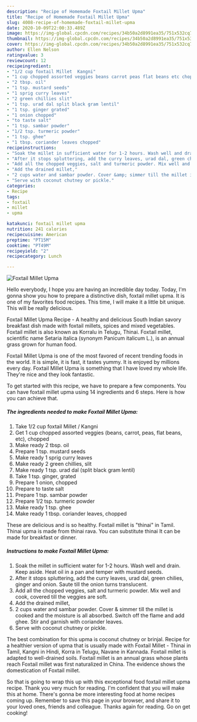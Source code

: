 ```yaml
---
description: "Recipe of Homemade Foxtail Millet Upma"
title: "Recipe of Homemade Foxtail Millet Upma"
slug: 4008-recipe-of-homemade-foxtail-millet-upma
date: 2020-10-09T22:00:33.489Z
image: https://img-global.cpcdn.com/recipes/34b50a2d8991ea35/751x532cq70/foxtail-millet-upma-recipe-main-photo.jpg
thumbnail: https://img-global.cpcdn.com/recipes/34b50a2d8991ea35/751x532cq70/foxtail-millet-upma-recipe-main-photo.jpg
cover: https://img-global.cpcdn.com/recipes/34b50a2d8991ea35/751x532cq70/foxtail-millet-upma-recipe-main-photo.jpg
author: Ellen Nelson
ratingvalue: 3
reviewcount: 12
recipeingredient:
- "1/2 cup foxtail Millet  Kangni"
- "1 cup chopped assorted veggies beans carrot peas flat beans etc chopped"
- "2 tbsp. oil"
- "1 tsp. mustard seeds"
- "1 sprig curry leaves"
- "2 green chillies slit"
- "1 tsp. urad dal split black gram lentil"
- "1 tsp. ginger grated"
- "1 onion chopped"
- "to taste salt"
- "1 tsp. sambar powder"
- "1/2 tsp. turmeric powder"
- "1 tsp. ghee"
- "1 tbsp. coriander leaves chopped"
recipeinstructions:
- "Soak the millet in sufficient water for 1-2 hours. Wash well and drain. Keep aside. Heat oil in a pan and temper with mustard seeds."
- "After it stops spluttering, add the curry leaves, urad dal, green chilies, ginger and onion. Saute till the onion turns translucent."
- "Add all the chopped veggies, salt and turmeric powder. Mix well and cook, covered till the veggies are soft."
- "Add the drained millet,"
- "2 cups water and sambar powder. Cover &amp; simmer till the millet is cooked and the moisture is all absorbed. Switch off the flame and add ghee. Stir and garnish with coriander leaves."
- "Serve with coconut chutney or pickle."
categories:
- Recipe
tags:
- foxtail
- millet
- upma

katakunci: foxtail millet upma 
nutrition: 241 calories
recipecuisine: American
preptime: "PT15M"
cooktime: "PT49M"
recipeyield: "2"
recipecategory: Lunch

---
```



![Foxtail Millet Upma](https://img-global.cpcdn.com/recipes/34b50a2d8991ea35/751x532cq70/foxtail-millet-upma-recipe-main-photo.jpg)

Hello everybody, I hope you are having an incredible day today. Today, I'm gonna show you how to prepare a distinctive dish, foxtail millet upma. It is one of my favorites food recipes. This time, I will make it a little bit unique. This will be really delicious.

Foxtail Millet Upma Recipe - A healthy and delicious South Indian savory breakfast dish made with foxtail millets, spices and mixed vegetables. Foxtail millet is also known as Korralu in Telugu, Thinai. Foxtail millet, scientific name Setaria italica (synonym Panicum italicum L.), is an annual grass grown for human food.

Foxtail Millet Upma is one of the most favored of recent trending foods in the world. It is simple, it is fast, it tastes yummy. It is enjoyed by millions every day. Foxtail Millet Upma is something that I have loved my whole life. They're nice and they look fantastic.


To get started with this recipe, we have to prepare a few components. You can have foxtail millet upma using 14 ingredients and 6 steps. Here is how you can achieve that.

<!--inarticleads1-->

##### The ingredients needed to make Foxtail Millet Upma:

1. Take 1/2 cup foxtail Millet / Kangni
1. Get 1 cup chopped assorted veggies (beans, carrot, peas, flat beans, etc), chopped
1. Make ready 2 tbsp. oil
1. Prepare 1 tsp. mustard seeds
1. Make ready 1 sprig curry leaves
1. Make ready 2 green chillies, slit
1. Make ready 1 tsp. urad dal (split black gram lentil)
1. Take 1 tsp. ginger, grated
1. Prepare 1 onion, chopped
1. Prepare to taste salt
1. Prepare 1 tsp. sambar powder
1. Prepare 1/2 tsp. turmeric powder
1. Make ready 1 tsp. ghee
1. Make ready 1 tbsp. coriander leaves, chopped


These are delicious and is so healthy. Foxtail millet is &#34;thinai&#34; in Tamil. Thinai upma is made from thinai rava. You can substitute thinai It can be made for breakfast or dinner. 

<!--inarticleads2-->

##### Instructions to make Foxtail Millet Upma:

1. Soak the millet in sufficient water for 1-2 hours. Wash well and drain. Keep aside. Heat oil in a pan and temper with mustard seeds.
1. After it stops spluttering, add the curry leaves, urad dal, green chilies, ginger and onion. Saute till the onion turns translucent.
1. Add all the chopped veggies, salt and turmeric powder. Mix well and cook, covered till the veggies are soft.
1. Add the drained millet,
1. 2 cups water and sambar powder. Cover &amp; simmer till the millet is cooked and the moisture is all absorbed. Switch off the flame and add ghee. Stir and garnish with coriander leaves.
1. Serve with coconut chutney or pickle.


The best combination for this upma is coconut chutney or brinjal. Recipe for a healthier version of upma that is usually made with Foxtail Millet - Thinai in Tamil, Kangni in Hindi, Korra in Telugu, Navane in Kannada. Foxtail millet is adapted to well-drained soils. Foxtail millet is an annual grass whose plants reach Foxtail millet was first naturalized in China. The evidence shows the domestication of Foxtail millet. 

So that is going to wrap this up with this exceptional food foxtail millet upma recipe. Thank you very much for reading. I'm confident that you will make this at home. There's gonna be more interesting food at home recipes coming up. Remember to save this page in your browser, and share it to your loved ones, friends and colleague. Thanks again for reading. Go on get cooking!
